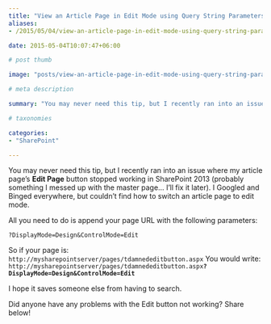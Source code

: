 ```yaml
---
title: "View an Article Page in Edit Mode using Query String Parameters"
aliases:
- /2015/05/04/view-an-article-page-in-edit-mode-using-query-string-parameters

date: 2015-05-04T10:07:47+06:00

# post thumb

image: "posts/view-an-article-page-in-edit-mode-using-query-string-parameters/featured-image.webp"

# meta description

summary: "You may never need this tip, but I recently ran into an issue where my article page’s Edit Page button stopped working in SharePoint 2013 (probably something I messed up with the master page… I’ll fix it later). I Googled and Binged everywhere, but couldn’t find how to switch an article page to edit mode."

# taxonomies

categories:
- "SharePoint"

---
```

You may never need this tip, but I recently ran into an issue where my article page’s **Edit Page** button stopped working in SharePoint 2013 (probably something I messed up with the master page… I’ll fix it later). I Googled and Binged everywhere, but couldn’t find how to switch an article page to edit mode.

All you need to do is append your page URL with the following parameters:

`?DisplayMode=Design&ControlMode=Edit`

So if your page is:  
`http://mysharepointserver/pages/tdamnededitbutton.aspx`
You would write:  
`http://mysharepointserver/pages/tdamnededitbutton.aspx`**`?DisplayMode=Design&ControlMode=Edit`**

I hope it saves someone else from having to search.

Did anyone have any problems with the Edit button not working? Share below!
